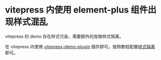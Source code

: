 
# vitepress 内使用 element-plus 组件出现样式混乱

vitepress 的 demo 存在样式污染，需要额外的库做样式隔离。

在 vitepress 内使用 [vitepress-demo-plugin](https://github.com/zh-lx/vitepress-demo-plugin) 插件即可。按照教程配置[样式隔离](https://vitepress-demo.fe-dev.cn/guide/advance.html#样式隔离)即可。
